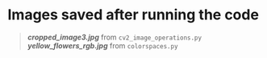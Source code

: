 # Images saved after running the code

> ***cropped_image3.jpg*** from `cv2_image_operations.py`  
> ***yellow_flowers_rgb.jpg*** from `colorspaces.py`
